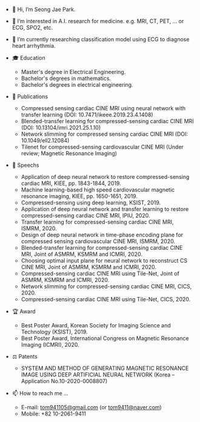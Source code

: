 - 👋 Hi, I’m Seong Jae Park.
- 👀 I’m interested in A.I. research for medicine. e.g. MRI, CT, PET, ... or ECG, SPO2, etc.
- 🌱 I’m currently researching classification model using ECG to diagnose heart arrhythmia.

- 🎓 Education
    - Master's degree in Electrical Engineering.
    - Bachelor's degrees in mathematics. 
    - Bachelor's degrees in electrical engineering. 
- 📃 Publications
    - Compressed sensing cardiac CINE MRI using neural network with transfer learning (DOI: 10.7471/ikeee.2019.23.4.1408)
    - Blended-transfer learning for compressed-sensing cardiac CINE MRI (DOI: 10.13104/imri.2021.25.1.10)
    - Network slimming for compressed sensing cardiac CINE MRI (DOI: 10.1049/ell2.12084)
    - Tilenet for compressed-sensing cardiovascular CINE MRI (Under review; Magnetic Resonance Imaging)
- 📢 Speechs
    - Application of deep neural network to restore compressed-sensing cardiac MRI, KIEE, pp. 1843-1844, 2019.
    - Machine learning-based high speed cardiovascular magnetic resonance imaging, KIEE, pp. 1650-1651, 2019.
    - Compressed-sensing using deep learning, KSIST, 2019.
    - Application of deep neural network and transfer learning to restore compressed-sensing cardiac CINE MRI, IPIU, 2020.
    - Transfer learning for compressed-sensing cardiac CINE MRI, ISMRM, 2020.
    - Design of deep neural network in time-phase encoding plane for compressed sensing cardiovascular CINE MRI, ISMRM, 2020.
    - Blended-transfer learning for compressed-sensing cardiac CINE MRI, Joint of ASMRM, KSMRM and ICMRI, 2020. 
    - Choosing optimal input plane for neural network to reconstruct CS CINE MRI, Joint of ASMRM, KSMRM and ICMRI, 2020.
    - Compressed-sensing cardiac CINE MRI using Tile-Net, Joint of ASMRM, KSMRM and ICMRI, 2020.
    - Network slimming for compressed-sensing cardiac CINE MRI, CICS, 2020.
    - Compressed-sensing cardiac CINE MRI using Tile-Net, CICS, 2020.
- 🏆 Award
    - Best Poster Award, Korean Society for Imaging Science and Technology (KSIST), 2019.
    - Best Poster Award, International Congress on Magnetic Resonance Imaging (ICMRI), 2020.
- ⚖ Patents
    - SYSTEM AND METHOD OF GENERATING MAGNETIC RESONANCE IMAGE USING DEEP ARTIFICIAL NEURAL NETWORK (Korea – Application No.10-2020-0008807)

- 📫 How to reach me ...
  - E-mail: tom941105@gmail.com (or tom9411@naver.com)
  - Mobile: +82 10-2061-9411
  

<!---
SJ-P4RK/SJ-P4RK is a ✨ special ✨ repository because its `README.md` (this file) appears on your GitHub profile.
You can click the Preview link to take a look at your changes.
--->
